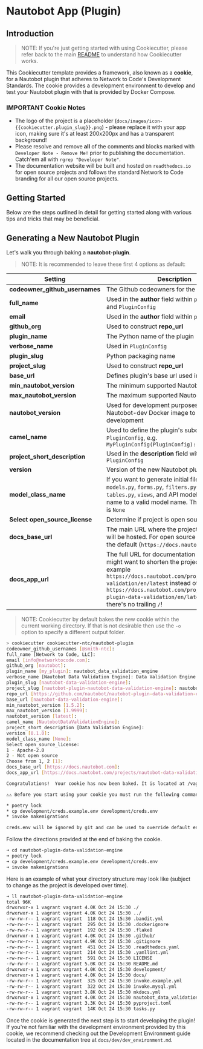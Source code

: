 # Nautobot App (Plugin)

## Introduction

> NOTE: If you're just getting started with using Cookiecutter, please refer back to the main [README](../README.md) to understand how Cookiecutter works.

This Cookiecutter template provides a framework, also known as a **cookie**, for a Nautobot plugin that adheres to Network to Code's Development Standards. The cookie provides a development environment to develop and test your Nautobot plugin with that is provided by Docker Compose.

### IMPORTANT Cookie Notes

- The logo of the project is a placeholder (`docs/images/icon-{{cookiecutter.plugin_slug}}.png`) - please replace it with your app icon, making sure it's at least 200x200px and has a transparent background!
- Please resolve and remove **all** of the comments and blocks marked with `Developer Note - Remove Me!` prior to publishing the documentation. Catch'em all with `rgrep "Developer Note"`.
- The documentation website will be built and hosted on `readthedocs.io` for open source projects and follows the standard Network to Code branding for all our open source projects.

## Getting Started

Below are the steps outlined in detail for getting started along with various tips and tricks that may be beneficial.

## Generating a New Nautobot Plugin

Let's walk you through baking a **nautobot-plugin**.

> NOTE: It is recommended to leave these first 4 options as default:

| Setting | Description |
|-------- | ----------- |
| **codeowner_github_usernames** | The Github codeowners for the new plugin |
| **full_name** | Used in the **author** field within `pyproject.toml` and `PluginConfig` |
| **email** | Used in the **author** field within `pyproject.toml` |
| **github_org** | Used to construct **repo_url** |
| **plugin_name** | The Python name of the plugin |
| **verbose_name** | Used in `PluginConfig` |
| **plugin_slug** | Python packaging name |
| **project_slug** | Used to construct **repo_url** |
| **base_url** | Defines plugin's base url used in Nautobot |
| **min_nautobot_version** | The minimum supported Nautobot version |
| **max_nautobot_version** | The maximum supported Nautobot version |
| **nautobot_version** | Used for development purposes to decide with Nautobot-dev Docker image to use for development |
| **camel_name** | Used to define the plugin's subclassing of `PluginConfig`, e.g. `MyPluginConfig(PluginConfig):` |
| **project_short_description** | Used in the **description** field within `PluginConfig` |
| **version** | Version of the new Nautobot plugin |
| **model_class_name** | If you want to generate initial files, such as `models.py`, `forms.py`, `filters.py`, `navigation.py`, `tables.py`, `views`, and API models, initialize this name to a valid model name. The default value is `None` |
| **Select open_source_license** | Determine if project is open source or not |
| **docs_base_url**| The main URL where the project documentation will be hosted. For open source projects use the default (`https://docs.nautobot.com`). |
| **docs_app_url**| The full URL for documentation hosting. You might want to shorten the project alias, for example `https://docs.nautobot.com/projects/data-validation/en/latest` instead of `https://docs.nautobot.com/projects/nautobot-plugin-data-validation/en/latest`. Make sure there's no trailing `/`! |

> NOTE: Cookiecutter by default bakes the new cookie within the current working directory. If that is not desirable then use the `-o` option to specify a different output folder.

```bash
> cookiecutter cookiecutter-ntc/nautobot-plugin
codeowner_github_usernames [@smith-ntc]:
full_name [Network to Code, LLC]:
email [info@networktocode.com]:
github_org [nautobot]:
plugin_name [my_plugin]: nautobot_data_validation_engine
verbose_name [Nautobot Data Validation Engine]: Data Validation Engine
plugin_slug [nautobot-data-validation-engine]:
project_slug [nautobot-plugin-nautobot-data-validation-engine]: nautobot-plugin-data-validation-engine
repo_url [https://github.com/nautobot/nautobot-plugin-data-validation-engine]:
base_url [nautobot-data-validation-engine]:
min_nautobot_version [1.5.2]:
max_nautobot_version [1.9999]:
nautobot_version [latest]:
camel_name [NautobotDataValidationEngine]:
project_short_description [Data Validation Engine]:
version [0.1.0]:
model_class_name [None]:
Select open_source_license:
1 - Apache-2.0
2 - Not open source
Choose from 1, 2 [1]:
docs_base_url [https://docs.nautobot.com]:
docs_app_url [https://docs.nautobot.com/projects/nautobot-data-validation-engine/en/latest]: https://docs.nautobot.com/projects/data-validation/en/latest

Congratulations!  Your cookie has now been baked. It is located at /vagrant/nautobot-plugin-data-validation-engine.

⚠️⚠️ Before you start using your cookie you must run the following commands inside your cookie:

* poetry lock
* cp development/creds.example.env development/creds.env
* invoke makemigrations

creds.env will be ignored by git and can be used to override default environment variables.
```

Follow the directions provided at the end of baking the cookie.

```bash
➜ cd nautobot-plugin-data-validation-engine
➜ poetry lock
➜ cp development/creds.example.env development/creds.env
➜ invoke makemigrations
```

Here is an example of what your directory structure may look like (subject to change as the project is developed over time).

```bash
➜ ll nautobot-plugin-data-validation-engine
total 96K
drwxrwxr-x 1 vagrant vagrant 4.0K Oct 24 15:30 ./
drwxrwxr-x 1 vagrant vagrant 4.0K Oct 24 15:30 ../
-rw-rw-r-- 1 vagrant vagrant  118 Oct 24 15:30 .bandit.yml
-rw-rw-r-- 1 vagrant vagrant  295 Oct 24 15:30 .dockerignore
-rw-rw-r-- 1 vagrant vagrant  192 Oct 24 15:30 .flake8
drwxrwxr-x 1 vagrant vagrant 4.0K Oct 24 15:30 .github/
-rw-rw-r-- 1 vagrant vagrant 4.9K Oct 24 15:30 .gitignore
-rw-rw-r-- 1 vagrant vagrant  451 Oct 24 15:30 .readthedocs.yaml
-rw-rw-r-- 1 vagrant vagrant  214 Oct 24 15:30 .yamllint.yml
-rw-rw-r-- 1 vagrant vagrant  591 Oct 24 15:30 LICENSE
-rw-rw-r-- 1 vagrant vagrant 5.0K Oct 24 15:30 README.md
drwxrwxr-x 1 vagrant vagrant 4.0K Oct 24 15:30 development/
drwxrwxr-x 1 vagrant vagrant 4.0K Oct 24 15:30 docs/
-rw-rw-r-- 1 vagrant vagrant  325 Oct 24 15:30 invoke.example.yml
-rw-rw-r-- 1 vagrant vagrant  322 Oct 24 15:30 invoke.mysql.yml
-rw-rw-r-- 1 vagrant vagrant 3.8K Oct 24 15:30 mkdocs.yml
drwxrwxr-x 1 vagrant vagrant 4.0K Oct 24 15:30 nautobot_data_validation_engine/
-rw-rw-r-- 1 vagrant vagrant 3.3K Oct 24 15:30 pyproject.toml
-rw-rw-r-- 1 vagrant vagrant  14K Oct 24 15:30 tasks.py
```

Once the cookie is generated the next step is to start developing the plugin! If you're not familiar with the development environment provided by this cookie, we recommend checking out the Development Environment guide located in the documentation tree at `docs/dev/dev_environment.md`.
